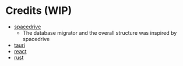 # Credits (WIP)

- [spacedrive](https://spacedrive.com)
  - The database migrator and the overall structure was inspired by spacedrive
- [tauri](https://tauri.app)
- [react](https://reactjs.org/)
- [rust](https://www.rust-lang.org/)